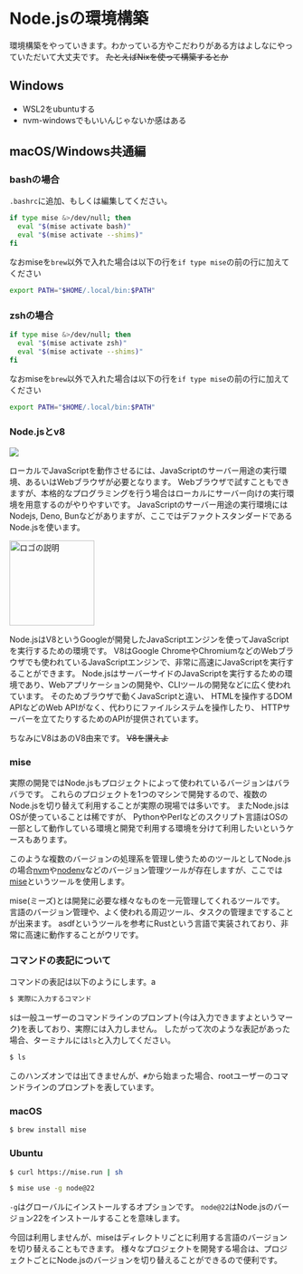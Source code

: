 # Node.jsの環境構築

環境構築をやっていきます。わかっている方やこだわりがある方はよしなにやっていただいて大丈夫です。
~~たとえばNixを使って構築するとか~~

## Windows

- WSL2をubuntuする
- nvm-windowsでもいいんじゃないか感はある

## macOS/Windows共通編


### bashの場合

`.bashrc`に追加、もしくは編集してください。

```bash
if type mise &>/dev/null; then
  eval "$(mise activate bash)"
  eval "$(mise activate --shims)" 
fi
```

なおmiseを`brew`以外で入れた場合は以下の行を`if type mise`の前の行に加えてください

```bash
export PATH="$HOME/.local/bin:$PATH"
```

### zshの場合

```bash
if type mise &>/dev/null; then
  eval "$(mise activate zsh)"
  eval "$(mise activate --shims)" 
fi
```

なおmiseを`brew`以外で入れた場合は以下の行を`if type mise`の前の行に加えてください

```bash
export PATH="$HOME/.local/bin:$PATH"
```

### Node.jsとv8
![](https://nodejs.org/static/logos/nodejsDark.svg)

ローカルでJavaScriptを動作させるには、JavaScriptのサーバー用途の実行環境、あるいはWebブラウザが必要となります。
Webブラウザで試すこともできますが、本格的なプログラミングを行う場合はローカルにサーバー向けの実行環境を用意するのがやりやすいです。
JavaScriptのサーバー用途の実行環境にはNodejs, Deno, Bunなどがありますが、ここではデファクトスタンダードであるNode.jsを使います。

<img src="https://v8.dev/_img/v8.svg" alt="ロゴの説明" width="150" />

Node.jsはV8というGoogleが開発したJavaScriptエンジンを使ってJavaScriptを実行するための環境です。
V8はGoogle ChromeやChromiumなどのWebブラウザでも使われているJavaScriptエンジンで、非常に高速にJavaScriptを実行することができます。
Node.jsはサーバーサイドのJavaScriptを実行するための環境であり、Webアプリケーションの開発や、CLIツールの開発などに広く使われています。
そのためブラウザで動くJavaScriptと違い、 HTMLを操作するDOM APIなどのWeb APIがなく、代わりにファイルシステムを操作したり、 HTTPサーバーを立てたりするためのAPIが提供されています。

ちなみにV8はあのV8由来です。 ~~V8を讃えよ~~

### mise
実際の開発ではNode.jsもプロジェクトによって使われているバージョンはバラバラです。
これらのプロジェクトを1つのマシンで開発するので、複数のNode.jsを切り替えて利用することが実際の現場では多いです。
またNode.jsはOSが使っていることは稀ですが、 PythonやPerlなどのスクリプト言語はOSの一部として動作している環境と開発で利用する環境を分けて利用したいというケースもあります。

このような複数のバージョンの処理系を管理し使うためのツールとしてNode.jsの場合[nvm](https://github.com/nvm-sh/nvm)や[nodenv](https://github.com/nodenv/nodenv)などのバージョン管理ツールが存在しますが、ここでは[mise](https://mise.jdx.dev/)というツールを使用します。

mise(ミーズ)とは開発に必要な様々なものを一元管理してくれるツールです。
言語のバージョン管理や、よく使われる周辺ツール、タスクの管理まですることが出来ます。
asdfというツールを参考にRustという言語で実装されており、非常に高速に動作することがウリです。


### コマンドの表記について

コマンドの表記は以下のようにします。a

```bash
$ 実際に入力するコマンド
```

`$`は一般ユーザーのコマンドラインのプロンプト(今は入力できますよというマーク)を表しており、実際には入力しません。
したがって次のような表記があった場合、ターミナルには`ls`と入力してください。

```bash
$ ls
```

このハンズオンでは出てきませんが、`#`から始まった場合、rootユーザーのコマンドラインのプロンプトを表しています。

### macOS

```bash
$ brew install mise
```

### Ubuntu

```bash
$ curl https://mise.run | sh
```


```bash
$ mise use -g node@22
```

`-g`はグローバルにインストールするオプションです。
`node@22`はNode.jsのバージョン22をインストールすることを意味します。

今回は利用しませんが、miseはディレクトリごとに利用する言語のバージョンを切り替えることもできます。
様々なプロジェクトを開発する場合は、プロジェクトごとにNode.jsのバージョンを切り替えることができるので便利です。
